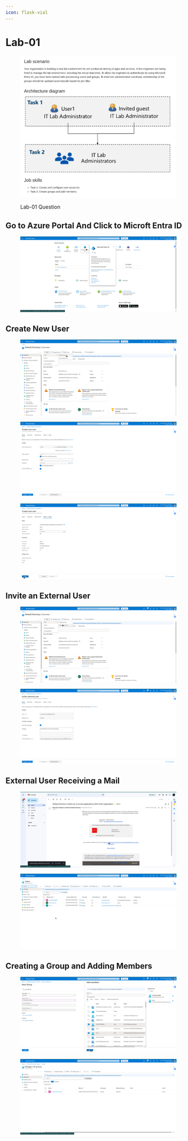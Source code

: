 ```yaml
---
icon: flask-vial
---
```


# Lab-01

<figure><img src="../../.gitbook/assets/Question.png" alt=""><figcaption><p>Lab-01 Question</p></figcaption></figure>







## Go to Azure Portal And Click to Microft Entra ID

<figure><img src="../../.gitbook/assets/1.png" alt=""><figcaption></figcaption></figure>

## Create New User

<figure><img src="../../.gitbook/assets/2.png" alt=""><figcaption></figcaption></figure>

<figure><img src="../../.gitbook/assets/Screenshot from 2025-02-04 20-21-49.png" alt=""><figcaption></figcaption></figure>

<figure><img src="../../.gitbook/assets/Screenshot from 2025-02-04 20-23-10.png" alt=""><figcaption></figcaption></figure>

## Invite an External User

<figure><img src="../../.gitbook/assets/Screenshot from 2025-02-04 20-23-24.png" alt=""><figcaption></figcaption></figure>

<figure><img src="../../.gitbook/assets/Screenshot from 2025-02-04 20-24-19.png" alt=""><figcaption></figcaption></figure>

## External User Receiving a Mail

<figure><img src="../../.gitbook/assets/Screenshot from 2025-02-04 20-26-19.png" alt=""><figcaption></figcaption></figure>

<figure><img src="../../.gitbook/assets/Screenshot from 2025-02-04 20-33-56.png" alt=""><figcaption></figcaption></figure>

## Creating a Group and Adding Members

<figure><img src="../../.gitbook/assets/Screenshot from 2025-02-04 21-09-46.png" alt=""><figcaption></figcaption></figure>

<figure><img src="../../.gitbook/assets/Screenshot from 2025-02-04 21-10-13.png" alt=""><figcaption></figcaption></figure>
